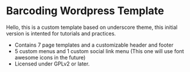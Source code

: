 
Barcoding Wordpress Template
===

Hello, this is a custom template based on underscore theme, this initial version is intented for tutorials and practices.

* Contains 7 page templates and a customizable header and footer
* 5 custom menus and 1 custom social link menu (This one will use font awesome icons in the future)
* Licensed under GPLv2 or later.
